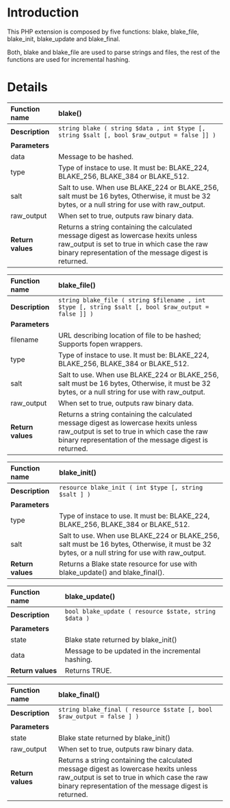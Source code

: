 # Introduction #

This PHP extension is composed by five functions: blake, blake\_file, blake\_init, blake\_update and blake\_final.

Both, blake and blake\_file are used to parse strings and files, the rest of the functions are used for incremental hashing.


# Details #

| **Function name** | blake() |
|:------------------|:--------|
| **Description** | ` string blake ( string $data , int $type [, string $salt [, bool $raw_output = false ]] ) ` |
| **Parameters** |  |
| data | Message to be hashed. |
| type | Type of instace to use. It must be: BLAKE\_224, BLAKE\_256, BLAKE\_384 or BLAKE\_512. |
| salt | Salt to use. When use BLAKE\_224 or BLAKE\_256, salt must be 16 bytes, Otherwise, it must be 32 bytes, or a null string for use with raw\_output. |
| raw\_output | When set to true, outputs raw binary data. |
| **Return values** | Returns a string containing the calculated message digest as lowercase hexits unless raw\_output is set to true in which case the raw binary representation of the message digest is returned. |

| **Function name** | blake\_file() |
|:------------------|:--------------|
| **Description** | ` string blake_file ( string $filename , int $type [, string $salt [, bool $raw_output = false ]] ) ` |
| **Parameters** |  |
| filename | URL describing location of file to be hashed; Supports fopen wrappers. |
| type | Type of instace to use. It must be: BLAKE\_224, BLAKE\_256, BLAKE\_384 or BLAKE\_512. |
| salt | Salt to use. When use BLAKE\_224 or BLAKE\_256, salt must be 16 bytes, Otherwise, it must be 32 bytes, or a null string for use with raw\_output. |
| raw\_output | When set to true, outputs raw binary data. |
| **Return values** | Returns a string containing the calculated message digest as lowercase hexits unless raw\_output is set to true in which case the raw binary representation of the message digest is returned. |

| **Function name** | blake\_init() |
|:------------------|:--------------|
| **Description** | ` resource blake_init ( int $type [, string $salt ] ) ` |
| **Parameters** |  |
| type | Type of instace to use. It must be: BLAKE\_224, BLAKE\_256, BLAKE\_384 or BLAKE\_512. |
| salt | Salt to use. When use BLAKE\_224 or BLAKE\_256, salt must be 16 bytes, Otherwise, it must be 32 bytes, or a null string for use with raw\_output. |
| **Return values** | Returns a Blake state resource for use with blake\_update() and blake\_final(). |

| **Function name** | blake\_update() |
|:------------------|:----------------|
| **Description** | ` bool blake_update ( resource $state, string $data ) ` |
| **Parameters** |  |
| state | Blake state returned by blake\_init() |
| data | Message to be updated in the incremental hashing. |
| **Return values** | Returns TRUE. |

| **Function name** | blake\_final() |
|:------------------|:---------------|
| **Description** | ` string blake_final ( resource $state [, bool $raw_output = false ] ) ` |
| **Parameters** |  |
| state | Blake state returned by blake\_init() |
| raw\_output | When set to true, outputs raw binary data. |
| **Return values** | Returns a string containing the calculated message digest as lowercase hexits unless raw\_output is set to true in which case the raw binary representation of the message digest is returned. |
